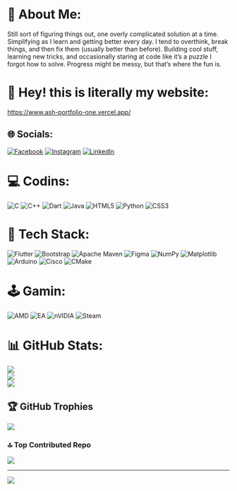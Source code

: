 # 💫 About Me:
Still sort of figuring things out, one overly complicated solution at a time. Simplifying as I learn and getting better every day. I tend to overthink, break things, and then fix them (usually better than before). Building cool stuff, learning new tricks, and occasionally staring at code like it’s a puzzle I forgot how to solve. Progress might be messy, but that’s where the fun is.

# 🦉 Hey! this is literally my website:
https://www.ash-portfolio-one.vercel.app/


## 🌐 Socials:
[![Facebook](https://img.shields.io/badge/Facebook-%231877F2.svg?logo=Facebook&logoColor=white)](https://www.facebook.com/ashraful.alam.shuvo.2024) [![Instagram](https://img.shields.io/badge/Instagram-%23E4405F.svg?logo=Instagram&logoColor=white)](https://www.instagram.com/mrrelaxedash/) [![LinkedIn](https://img.shields.io/badge/LinkedIn-%230077B5.svg?logo=linkedin&logoColor=white)](https://www.linkedin.com/in/ashrafulalamshuvo1222/) 

# 💻 Codins:
![C](https://img.shields.io/badge/c-%2300599C.svg?style=flat&logo=c&logoColor=white) ![C++](https://img.shields.io/badge/c++-%2300599C.svg?style=flat&logo=c%2B%2B&logoColor=white) ![Dart](https://img.shields.io/badge/dart-%230175C2.svg?style=flat&logo=dart&logoColor=white) ![Java](https://img.shields.io/badge/java-%23ED8B00.svg?style=flat&logo=openjdk&logoColor=white) ![HTML5](https://img.shields.io/badge/html5-%23E34F26.svg?style=flat&logo=html5&logoColor=white) ![Python](https://img.shields.io/badge/python-3670A0?style=flat&logo=python&logoColor=ffdd54) ![CSS3](https://img.shields.io/badge/css3-%231572B6.svg?style=flat&logo=css3&logoColor=white) 
# 🤖 Tech Stack:
![Flutter](https://img.shields.io/badge/Flutter-%2302569B.svg?style=flat&logo=Flutter&logoColor=white) ![Bootstrap](https://img.shields.io/badge/bootstrap-%238511FA.svg?style=flat&logo=bootstrap&logoColor=white) ![Apache Maven](https://img.shields.io/badge/Apache%20Maven-C71A36?style=flat&logo=Apache%20Maven&logoColor=white) ![Figma](https://img.shields.io/badge/figma-%23F24E1E.svg?style=flat&logo=figma&logoColor=white) ![NumPy](https://img.shields.io/badge/numpy-%23013243.svg?style=flat&logo=numpy&logoColor=white) ![Matplotlib](https://img.shields.io/badge/Matplotlib-%23ffffff.svg?style=flat&logo=Matplotlib&logoColor=black) ![Arduino](https://img.shields.io/badge/-Arduino-00979D?style=flat&logo=Arduino&logoColor=white) ![Cisco](https://img.shields.io/badge/cisco-%23049fd9.svg?style=flat&logo=cisco&logoColor=black) ![CMake](https://img.shields.io/badge/CMake-%23008FBA.svg?style=flat&logo=cmake&logoColor=white)
# 🕹️ Gamin:
![AMD](https://img.shields.io/badge/AMD-%23000000.svg?style=flat&logo=amd&logoColor=white) ![EA](https://img.shields.io/badge/ea-%23000000.svg?style=flat&logo=ea&logoColor=white) ![nVIDIA](https://img.shields.io/badge/nVIDIA-%2376B900.svg?style=flat&logo=nVIDIA&logoColor=white) ![Steam](https://img.shields.io/badge/steam-%23000000.svg?style=flat&logo=steam&logoColor=white)
# 📊 GitHub Stats:
![](https://github-readme-stats.vercel.app/api?username=Shuvo896&theme=dark&hide_border=true&include_all_commits=true&count_private=false)<br/>
![](https://github-readme-streak-stats.herokuapp.com/?user=Shuvo896&theme=dark&hide_border=true)<br/>
![](https://github-readme-stats.vercel.app/api/top-langs/?username=Shuvo896&theme=dark&hide_border=true&include_all_commits=true&count_private=false&layout=compact)

## 🏆 GitHub Trophies
![](https://github-profile-trophy.vercel.app/?username=Shuvo896&theme=onedark&no-frame=true&no-bg=false&margin-w=4)


### 🔝 Top Contributed Repo
![](https://github-contributor-stats.vercel.app/api?username=Shuvo896&limit=5&theme=dark&combine_all_yearly_contributions=true)

---
[![](https://visitcount.itsvg.in/api?id=Shuvo896&icon=3&color=0)](https://visitcount.itsvg.in)

<!-- Proudly created with GPRM ( https://gprm.itsvg.in ) -->
